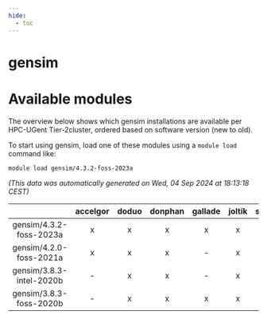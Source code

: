 ```yaml
---
hide:
  - toc
---
```


gensim
======

# Available modules


The overview below shows which gensim installations are available per HPC-UGent Tier-2cluster, ordered based on software version (new to old).

To start using gensim, load one of these modules using a `module load` command like:

```shell
module load gensim/4.3.2-foss-2023a
```

*(This data was automatically generated on Wed, 04 Sep 2024 at 18:13:18 CEST)*  

| |accelgor|doduo|donphan|gallade|joltik|shinx|skitty|
| :---: | :---: | :---: | :---: | :---: | :---: | :---: | :---: |
|gensim/4.3.2-foss-2023a|x|x|x|x|x|x|x|
|gensim/4.2.0-foss-2021a|x|x|x|-|x|-|x|
|gensim/3.8.3-intel-2020b|-|x|x|-|x|-|x|
|gensim/3.8.3-foss-2020b|-|x|x|x|x|-|x|
